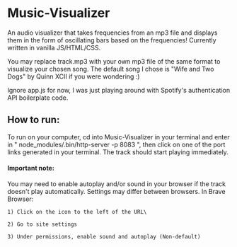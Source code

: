 # Music-Visualizer

An audio visualizer that takes frequencies from an mp3 file and displays them in the form of oscillating bars based on the frequencies! Currently written in vanilla JS/HTML/CSS.

You may replace track.mp3 with your own mp3 file of the same format to visualize your chosen song. The default song I chose is "Wife and Two Dogs" by Quinn XCII if you were wondering :)

Ignore app.js for now, I was just playing around with Spotify's authentication API boilerplate code.

## How to run:
To run on your computer, cd into Music-Visualizer in your terminal and enter in " node_modules/.bin/http-server -p 8083 ", then click on one of the port links generated in your terminal. The track should start playing immediately.

#### Important note: 
You may need to enable autoplay and/or sound in your browser if the track doesn't play automatically. Settings may differ between browsers. In Brave Browser:

    1) Click on the icon to the left of the URL\

    2) Go to site settings 
    
    3) Under permissions, enable sound and autoplay (Non-default)